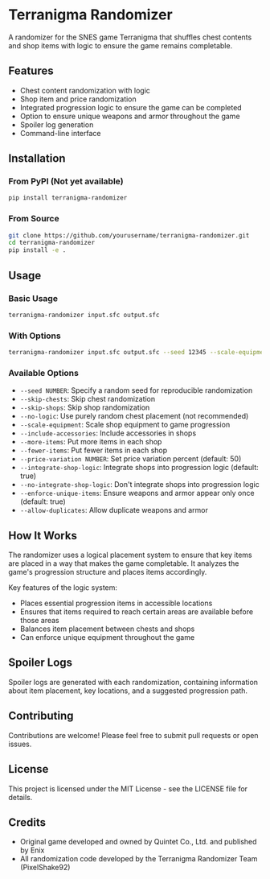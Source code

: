 # Terranigma Randomizer

A randomizer for the SNES game Terranigma that shuffles chest contents and shop items with logic to ensure the game remains completable.

## Features

- Chest content randomization with logic
- Shop item and price randomization
- Integrated progression logic to ensure the game can be completed
- Option to ensure unique weapons and armor throughout the game
- Spoiler log generation
- Command-line interface

## Installation

### From PyPI (Not yet available)

```bash
pip install terranigma-randomizer
```

### From Source

```bash
git clone https://github.com/yourusername/terranigma-randomizer.git
cd terranigma-randomizer
pip install -e .
```

## Usage

### Basic Usage

```bash
terranigma-randomizer input.sfc output.sfc
```

### With Options

```bash
terranigma-randomizer input.sfc output.sfc --seed 12345 --scale-equipment --include-accessories
```

### Available Options

- `--seed NUMBER`: Specify a random seed for reproducible randomization
- `--skip-chests`: Skip chest randomization
- `--skip-shops`: Skip shop randomization
- `--no-logic`: Use purely random chest placement (not recommended)
- `--scale-equipment`: Scale shop equipment to game progression
- `--include-accessories`: Include accessories in shops
- `--more-items`: Put more items in each shop
- `--fewer-items`: Put fewer items in each shop
- `--price-variation NUMBER`: Set price variation percent (default: 50)
- `--integrate-shop-logic`: Integrate shops into progression logic (default: true)
- `--no-integrate-shop-logic`: Don't integrate shops into progression logic
- `--enforce-unique-items`: Ensure weapons and armor appear only once (default: true)
- `--allow-duplicates`: Allow duplicate weapons and armor

## How It Works

The randomizer uses a logical placement system to ensure that key items are placed in a way that makes the game completable. It analyzes the game's progression structure and places items accordingly.

Key features of the logic system:
- Places essential progression items in accessible locations
- Ensures that items required to reach certain areas are available before those areas
- Balances item placement between chests and shops
- Can enforce unique equipment throughout the game

## Spoiler Logs

Spoiler logs are generated with each randomization, containing information about item placement, key locations, and a suggested progression path.

## Contributing

Contributions are welcome! Please feel free to submit pull requests or open issues.

## License

This project is licensed under the MIT License - see the LICENSE file for details.

## Credits

- Original game developed and owned by Quintet Co., Ltd. and published by Enix
- All randomization code developed by the Terranigma Randomizer Team (PixelShake92)
